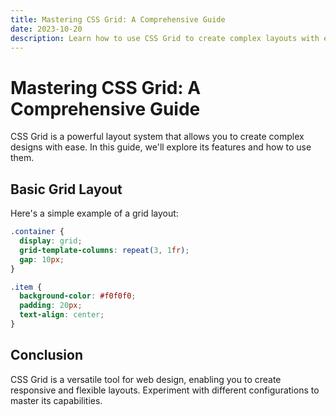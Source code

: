 ```yaml
---
title: Mastering CSS Grid: A Comprehensive Guide
date: 2023-10-20
description: Learn how to use CSS Grid to create complex layouts with ease.
---
```


# Mastering CSS Grid: A Comprehensive Guide

CSS Grid is a powerful layout system that allows you to create complex designs with ease. In this guide, we'll explore its features and how to use them.

## Basic Grid Layout

Here's a simple example of a grid layout:

```css
.container {
  display: grid;
  grid-template-columns: repeat(3, 1fr);
  gap: 10px;
}

.item {
  background-color: #f0f0f0;
  padding: 20px;
  text-align: center;
}
```

## Conclusion

CSS Grid is a versatile tool for web design, enabling you to create responsive and flexible layouts. Experiment with different configurations to master its capabilities. 